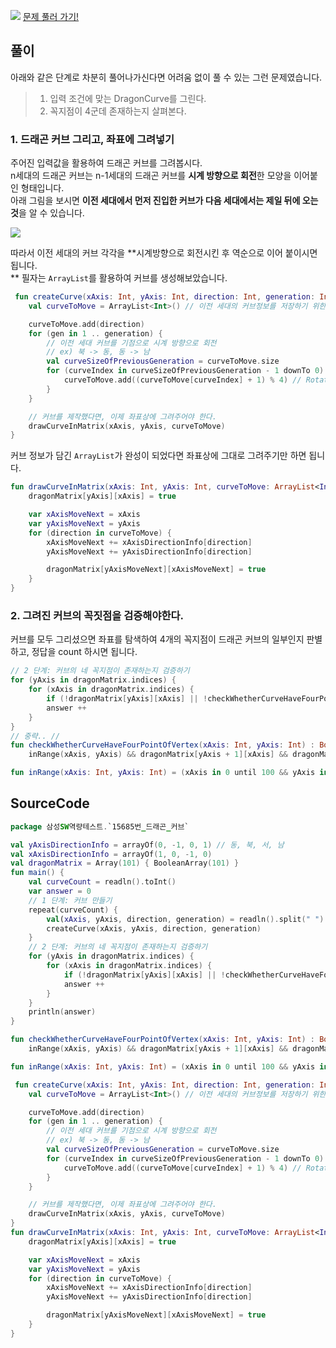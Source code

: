 ![](https://user-images.githubusercontent.com/83625797/153788052-bd0bd2c6-9781-468f-9cc5-1e237f5385d6.png)
[문제 풀러 가기!](https://www.acmicpc.net/problem/15685)

## 풀이
아래와 같은 단계로 차분히 풀어나가신다면 어려움 없이 풀 수 있는 그런 문제였습니다.

>1. 입력 조건에 맞는 DragonCurve를 그린다.
>2. 꼭지점이 4군데 존재하는지 살펴본다.


### 1. 드래곤 커브 그리고, 좌표에 그려넣기
주어진 입력값을 활용하여 드래곤 커브를 그려봅시다.  
n세대의 드래곤 커브는 n-1세대의 드래곤 커브를 **시계 방향으로 회전**한 모양을 이어붙인 형태입니다.  
아래 그림을 보시면 **이전 세대에서 먼저 진입한 커브가 다음 세대에서는 제일 뒤에 오는 것**을 알 수 있습니다.

<div><img src="https://images.velog.io/images/blucky8649/post/018d5bef-4ea9-4a45-94d4-dbe78041f7ec/image.png"></div>

따라서 이전 세대의 커브 각각을 **시계방향으로 회전시킨 후 역순으로 이어 붙이시면 됩니다.  
** 필자는 `ArrayList`를 활용하여 커브를 생성해보았습니다.

```kotlin
 fun createCurve(xAxis: Int, yAxis: Int, direction: Int, generation: Int) {
    val curveToMove = ArrayList<Int>() // 이전 세대의 커브정보를 저장하기 위한

    curveToMove.add(direction)
    for (gen in 1 .. generation) {
        // 이전 세대 커브를 기점으로 시계 방향으로 회전
        // ex) 북 -> 동, 동 -> 남
        val curveSizeOfPreviousGeneration = curveToMove.size
        for (curveIndex in curveSizeOfPreviousGeneration - 1 downTo 0) {
            curveToMove.add((curveToMove[curveIndex] + 1) % 4) // Rotate Clockwise
        }
    }

    // 커브를 제작했다면, 이제 좌표상에 그려주어야 한다.
    drawCurveInMatrix(xAxis, yAxis, curveToMove)
}
```

커브 정보가 담긴 `ArrayList`가 완성이 되었다면 좌표상에 그대로 그려주기만 하면 됩니다.
```kotlin
fun drawCurveInMatrix(xAxis: Int, yAxis: Int, curveToMove: ArrayList<Int>){
    dragonMatrix[yAxis][xAxis] = true

    var xAxisMoveNext = xAxis
    var yAxisMoveNext = yAxis
    for (direction in curveToMove) {
        xAxisMoveNext += xAxisDirectionInfo[direction]
        yAxisMoveNext += yAxisDirectionInfo[direction]

        dragonMatrix[yAxisMoveNext][xAxisMoveNext] = true
    }
}
```

### 2. 그려진 커브의 꼭짓점을 검증해야한다.
커브를 모두 그리셨으면 좌표를 탐색하여 4개의 꼭지점이 드래곤 커브의 일부인지 판별하고, 정답을 count 하시면 됩니다.
```kotlin
// 2 단계: 커브의 네 꼭지점이 존재하는지 검증하기
for (yAxis in dragonMatrix.indices) {
    for (xAxis in dragonMatrix.indices) {
        if (!dragonMatrix[yAxis][xAxis] || !checkWhetherCurveHaveFourPointOfVertex(xAxis, yAxis)) continue
        answer ++
    }
}
// 중략.. //
fun checkWhetherCurveHaveFourPointOfVertex(xAxis: Int, yAxis: Int) : Boolean =
    inRange(xAxis, yAxis) && dragonMatrix[yAxis + 1][xAxis] && dragonMatrix[yAxis][xAxis + 1] && dragonMatrix[yAxis + 1][xAxis + 1]

fun inRange(xAxis: Int, yAxis: Int) = (xAxis in 0 until 100 && yAxis in 0 until 100)
```


## SourceCode
```kotlin
package 삼성SW역량테스트.`15685번_드래곤_커브`

val yAxisDirectionInfo = arrayOf(0, -1, 0, 1) // 동, 북, 서, 남
val xAxisDirectionInfo = arrayOf(1, 0, -1, 0)
val dragonMatrix = Array(101) { BooleanArray(101) }
fun main() {
    val curveCount = readln().toInt()
    var answer = 0
    // 1 단계: 커브 만들기
    repeat(curveCount) {
        val(xAxis, yAxis, direction, generation) = readln().split(" ").map { it.toInt() }
        createCurve(xAxis, yAxis, direction, generation)
    }
    // 2 단계: 커브의 네 꼭지점이 존재하는지 검증하기
    for (yAxis in dragonMatrix.indices) {
        for (xAxis in dragonMatrix.indices) {
            if (!dragonMatrix[yAxis][xAxis] || !checkWhetherCurveHaveFourPointOfVertex(xAxis, yAxis)) continue
            answer ++
        }
    }
    println(answer)
}

fun checkWhetherCurveHaveFourPointOfVertex(xAxis: Int, yAxis: Int) : Boolean =
    inRange(xAxis, yAxis) && dragonMatrix[yAxis + 1][xAxis] && dragonMatrix[yAxis][xAxis + 1] && dragonMatrix[yAxis + 1][xAxis + 1]

fun inRange(xAxis: Int, yAxis: Int) = (xAxis in 0 until 100 && yAxis in 0 until 100)

 fun createCurve(xAxis: Int, yAxis: Int, direction: Int, generation: Int) {
    val curveToMove = ArrayList<Int>() // 이전 세대의 커브정보를 저장하기 위한

    curveToMove.add(direction)
    for (gen in 1 .. generation) {
        // 이전 세대 커브를 기점으로 시계 방향으로 회전
        // ex) 북 -> 동, 동 -> 남
        val curveSizeOfPreviousGeneration = curveToMove.size
        for (curveIndex in curveSizeOfPreviousGeneration - 1 downTo 0) {
            curveToMove.add((curveToMove[curveIndex] + 1) % 4) // Rotate Clockwise
        }
    }

    // 커브를 제작했다면, 이제 좌표상에 그려주어야 한다.
    drawCurveInMatrix(xAxis, yAxis, curveToMove)
}
fun drawCurveInMatrix(xAxis: Int, yAxis: Int, curveToMove: ArrayList<Int>){
    dragonMatrix[yAxis][xAxis] = true

    var xAxisMoveNext = xAxis
    var yAxisMoveNext = yAxis
    for (direction in curveToMove) {
        xAxisMoveNext += xAxisDirectionInfo[direction]
        yAxisMoveNext += yAxisDirectionInfo[direction]

        dragonMatrix[yAxisMoveNext][xAxisMoveNext] = true
    }
}

```
